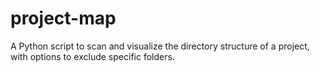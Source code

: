 # project-map
A Python script to scan and visualize the directory structure of a project, with options to exclude specific folders.
